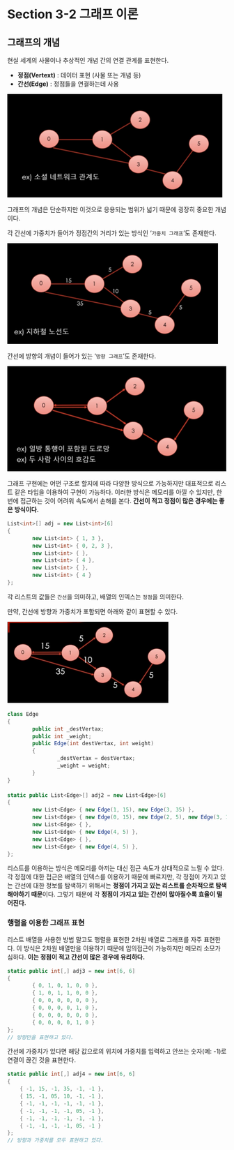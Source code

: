 # Section 3-2 그래프 이론

## 그래프의 개념

현실 세계의 사물이나 추상적인 개념 간의 연결 관계를 표현한다.

- **정점(Vertext)** : 데이터 표현 (사물 또는 개념 등)
- **간선(Edge)** : 정점들을 연결하는데 사용

![Untitled](1.png)

그래프의 개념은 단순하지만 이것으로 응용되는 범위가 넓기 때문에 굉장히 중요한 개념이다. 

각 간선에 가중치가 들어가 정점간의 거리가 있는 방식인 ‘`가중치 그래프`’도 존재한다.

![Untitled](2.png)

간선에 방향의 개념이 들어가 있는 ‘`방향 그래프`’도 존재한다. 

![Untitled](3.png)

그래프 구현에는 어떤 구조로 할지에 따라 다양한 방식으로 가능하지만 대표적으로 리스트 같은 타입을 이용하여 구현이 가능하다. 이러한 방식은 메모리를 아낄 수 있지만, 한번에 접근하는 것이 어려워 속도에서 손해를 본다. **간선이 적고 정점이 많은 경우에는 좋은 방식이다.**

```csharp
List<int>[] adj = new List<int>[6]
{
		new List<int> { 1, 3 },
		new List<int> { 0, 2, 3 },
		new List<int> { },
		new List<int> { 4 },
		new List<int> { },
		new List<int> { 4 }
};
```

각 리스트의 값들은 `간선`을 의미하고, 배열의 인덱스는 `정점`을 의미한다.

만약, 간선에 방향과 가중치가 포함되면 아래와 같이 표현할 수 있다. 

![Untitled](4.png)

```csharp
class Edge
{
		public int _destVertax;
		public int _weight;
		public Edge(int destVertax, int weight)
		{
				_destVertax = destVertax;
				_weight = weight;
		}
}

static public List<Edge>[] adj2 = new List<Edge>[6]
{
		new List<Edge> { new Edge(1, 15), new Edge(3, 35) },
		new List<Edge> { new Edge(0, 15), new Edge(2, 5), new Edge(3, 10) },
		new List<Edge> { },
		new List<Edge> { new Edge(4, 5) },
		new List<Edge> { },
		new List<Edge> { new Edge(4, 5) },
};
```

리스트를 이용하는 방식은 메모리를 아끼는 대신 접근 속도가 상대적으로 느릴 수 있다. 각 정점에 대한 접근은 배열의 인덱스를 이용하기 때문에 빠르지만, 각 정점이 가지고 있는 간선에 대한 정보를 탐색하기 위해서는 **정점이 가지고 있는 리스트를 순차적으로 탐색해야하기 때문**이다. 그렇기 때문에 각 **정점이 가지고 있는 간선이 많아질수록 효율이 떨어진다.**

### 행렬을 이용한 그래프 표현

리스트 배열을 사용한 방법 말고도 행렬을 표현한 2차원 배열로 그래프를 자주 표현한다. 이 방식은 2차원 배열만을 이용하기 때문에 임의접근이 가능하지만 메모리 소모가 심하다. **이는 정점이 적고 간선이 많은 경우에 유리하다.**

```csharp
static public int[,] adj3 = new int[6, 6]
{
		{ 0, 1, 0, 1, 0, 0 },
		{ 1, 0, 1, 1, 0, 0 },
		{ 0, 0, 0, 0, 0, 0 },
		{ 0, 0, 0, 0, 1, 0 },
		{ 0, 0, 0, 0, 0, 0 },
		{ 0, 0, 0, 0, 1, 0 }
};
// 방향만을 표현하고 있다.
```

간선에 가중치가 있다면 해당 값으로의 위치에 가중치를 입력하고 안쓰는 숫자(예: -1)로 연결이 끊긴 것을 표현한다.

```csharp
static public int[,] adj4 = new int[6, 6]
{
    { -1, 15, -1, 35, -1, -1 },
    { 15, -1, 05, 10, -1, -1 },
    { -1, -1, -1, -1, -1, -1 },
    { -1, -1, -1, -1, 05, -1 },
    { -1, -1, -1, -1, -1, -1 },
    { -1, -1, -1, -1, 05, -1 }
};
// 방향과 가중치를 모두 표현하고 있다.
```